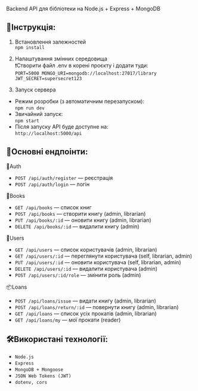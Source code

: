 Backend API для бібліотеки на Node.js + Express + MongoDB

## 🚀Інструкція:

1. Встановлення залежностей<br>
`npm install`

2. Налаштування змінних середовища<br>
❗Створити файл .env в корені проєкту і додати туди:<br>
`PORT=5000
MONGO_URI=mongodb://localhost:27017/library
JWT_SECRET=supersecret123`

3. Запуск сервера<br>
- Режим розробки (з автоматичним перезапуском):<br>
`npm run dev`
- Звичайний запуск:<br>
`npm start`
- Після запуску API буде доступне на:<br>
`http://localhost:5000/api`<br>

## 📌Основні ендпоінти:

🔑Auth
- `POST /api/auth/register` — реєстрація
- `POST /api/auth/login` — логін

📖Books
- `GET /api/books` — список книг
- `POST /api/books` — створити книгу (admin, librarian)
- `PUT /api/books/:id` — оновити книгу (admin, librarian)
- `DELETE /api/books/:id` — видалити книгу (admin)

👤Users
- `GET /api/users` — список користувачів (admin, librarian)
- `GET /api/users/:id` — переглянути користувача (self, librarian, admin)
- `PUT /api/users/:id` — оновити користувача (self, librarian, admin)
- `DELETE /api/users/:id` — видалити користувача (admin)
- `POST /api/users/:id/role` — змінити роль (admin)

📦Loans
- `POST /api/loans/issue` — видати книгу (admin, librarian)
- `POST /api/loans/return/:id` — повернути книгу (admin, librarian)
- `GET /api/loans` — список усіх прокатів (admin, librarian)
- `GET /api/loans/my` — мої прокати (reader)

## 🛠Використані технології:
- `Node.js`
- `Express`
- `MongoDB + Mongoose`
- `JSON Web Tokens (JWT)`
- `dotenv, cors`
